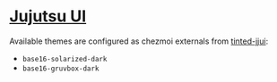 # [Jujutsu UI](https://jj-vcs.github.io)

Available themes are configured as chezmoi externals from
[tinted-jjui](https://github.com/vic/tinted-jjui):

- `base16-solarized-dark`
- `base16-gruvbox-dark`
